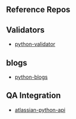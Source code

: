 ## Reference Repos

## Validators

- [python-validator](https://github.com/python-validators/validators.git)


## blogs

- [python-blogs](https://rednafi.github.io/digressions/)


## QA Integration

- [atlassian-python-api]( https://github.com/atlassian-api/atlassian-python-api.git)

